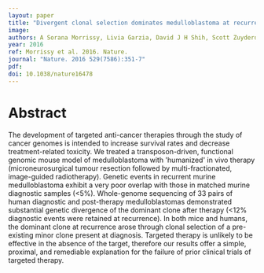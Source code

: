 ```yaml
---
layout: paper
title: "Divergent clonal selection dominates medulloblastoma at recurrence."
image: 
authors: A Sorana Morrissy, Livia Garzia, David J H Shih, Scott Zuyderduyn, Xi Huang, Patryk Skowron, Marc Remke, Florence M G Cavalli, Vijay Ramaswamy, Patricia E Lindsay, Salomeh Jelveh, Laura K Donovan, Xin Wang, Betty Luu, Kory Zayne, Yisu Li, Chelsea Mayoh, Nina Thiessen, Eloi Mercier, Karen L Mungall, Yusanne Ma, Kane Tse, Thomas Zeng, Karey Shumansky, Andrew J L Roth, Sohrab Shah, Hamza Farooq, Noriyuki Kijima, Borja L Holgado, John J Y Lee, Stuart Matan-Lithwick, Jessica Liu, Stephen C Mack, Alex Manno, K A Michealraj, Carolina Nor, John Peacock, Lei Qin, Juri Reimand, Adi Rolider, Yuan Y Thompson, Xiaochong Wu, Trevor Pugh, Adrian Ally, Mikhail Bilenky, Yaron S N Butterfield, Rebecca Carlsen, Young Cheng, Eric Chuah, Richard D Corbett, Noreen Dhalla, An He, Darlene Lee, Haiyan I Li, William Long, Michael Mayo, Patrick Plettner, Jenny Q Qian, Jacqueline E Schein, Angela Tam, Tina Wong, Inanc Birol, Yongjun Zhao, Claudia C Faria, José Pimentel, Sofia Nunes, Tarek Shalaby, Michael Grotzer, Ian F Pollack, Ronald L Hamilton, Xiao-Nan Li, Anne E Bendel, Daniel W Fults, Andrew W Walter, Toshihiro Kumabe, Teiji Tominaga, V Peter Collins, Yoon-Jae Cho, Caitlin Hoffman, David Lyden, Jeffrey H Wisoff, James H Garvin, Duncan S Stearns, Luca Massimi, Ulrich Schüller, Jaroslav Sterba, Karel Zitterbart, Stephanie Puget, Olivier Ayrault, Sandra E Dunn, Daniela P C Tirapelli, Carlos G Carlotti, Helen Wheeler, Andrew R Hallahan, Wendy Ingram, Tobey J MacDonald, Jeffrey J Olson, Erwin G Van Meir, Ji-Yeoun Lee, Kyu-Chang Wang, Seung-Ki Kim, Byung-Kyu Cho, Torsten Pietsch, Gudrun Fleischhack, Stephan Tippelt, Young Shin Ra, Simon Bailey, Janet C Lindsey, Steven C Clifford, Charles G Eberhart, Michael K Cooper, Roger J Packer, Maura Massimino, Maria Luisa Garre, Ute Bartels, Uri Tabori, Cynthia E Hawkins, Peter Dirks, Eric Bouffet, James T Rutka, Robert J Wechsler-Reya, William A Weiss, Lara S Collier, Adam J Dupuy, Andrey Korshunov, David T W Jones, Marcel Kool, Paul A Northcott, Stefan M Pfister, David A Largaespada, Andrew J Mungall, Richard A Moore, Nada Jabado, Gary D Bader, Steven J M Jones, David Malkin, Marco A Marra, Michael D Taylor
year: 2016
ref: Morrissy et al. 2016. Nature.
journal: "Nature. 2016 529(7586):351-7"
pdf: 
doi: 10.1038/nature16478
---
```


# Abstract

The development of targeted anti-cancer therapies through the study of cancer genomes is intended to increase survival rates and decrease treatment-related toxicity. We treated a transposon-driven, functional genomic mouse model of medulloblastoma with 'humanized' in vivo therapy (microneurosurgical tumour resection followed by multi-fractionated, image-guided radiotherapy). Genetic events in recurrent murine medulloblastoma exhibit a very poor overlap with those in matched murine diagnostic samples (<5%). Whole-genome sequencing of 33 pairs of human diagnostic and post-therapy medulloblastomas demonstrated substantial genetic divergence of the dominant clone after therapy (<12% diagnostic events were retained at recurrence). In both mice and humans, the dominant clone at recurrence arose through clonal selection of a pre-existing minor clone present at diagnosis. Targeted therapy is unlikely to be effective in the absence of the target, therefore our results offer a simple, proximal, and remediable explanation for the failure of prior clinical trials of targeted therapy.

